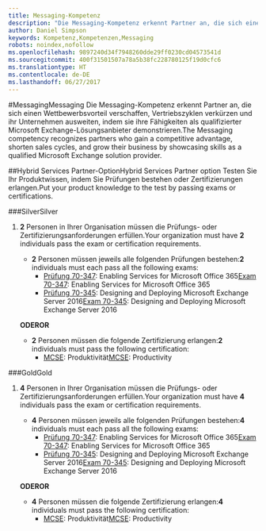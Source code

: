 ```yaml
---
title: Messaging-Kompetenz
description: "Die Messaging-Kompetenz erkennt Partner an, die sich einen Wettbewerbsvorteil verschaffen, Vertriebszyklen verkürzen und ihr Unternehmen ausweiten, indem sie ihre Fähigkeiten als qualifizierter Microsoft Exchange-Lösungsanbieter demonstrieren."
author: Daniel Simpson
keywords: Kompetenz,Kompetenzen,Messaging
robots: noindex,nofollow
ms.openlocfilehash: 9897240d34f7948260dde29ff0230cd04573541d
ms.sourcegitcommit: 400f31501507a78a5b38fc228780125f19d0cfc6
ms.translationtype: HT
ms.contentlocale: de-DE
ms.lasthandoff: 06/27/2017
---
```

#<a name="messaging"></a><span data-ttu-id="80d46-104">Messaging</span><span class="sxs-lookup"><span data-stu-id="80d46-104">Messaging</span></span>
<span data-ttu-id="80d46-105">Die Messaging-Kompetenz erkennt Partner an, die sich einen Wettbewerbsvorteil verschaffen, Vertriebszyklen verkürzen und ihr Unternehmen ausweiten, indem sie ihre Fähigkeiten als qualifizierter Microsoft Exchange-Lösungsanbieter demonstrieren.</span><span class="sxs-lookup"><span data-stu-id="80d46-105">The Messaging competency recognizes partners who gain a competitive advantage, shorten sales cycles, and grow their business by showcasing skills as a qualified Microsoft Exchange solution provider.</span></span>

##<a name="hybrid-services-partner-option"></a><span data-ttu-id="80d46-106">Hybrid Services Partner-Option</span><span class="sxs-lookup"><span data-stu-id="80d46-106">Hybrid Services Partner option</span></span>
<span data-ttu-id="80d46-107">Testen Sie Ihr Produktwissen, indem Sie Prüfungen bestehen oder Zertifizierungen erlangen.</span><span class="sxs-lookup"><span data-stu-id="80d46-107">Put your product knowledge to the test by passing exams or certifications.</span></span>

###<a name="silver"></a><span data-ttu-id="80d46-108">Silver</span><span class="sxs-lookup"><span data-stu-id="80d46-108">Silver</span></span>
1. <span data-ttu-id="80d46-109">**2** Personen in Ihrer Organisation müssen die Prüfungs- oder Zertifizierungsanforderungen erfüllen.</span><span class="sxs-lookup"><span data-stu-id="80d46-109">Your organization must have **2** individuals pass the exam or certification requirements.</span></span>
    
    - <span data-ttu-id="80d46-110">**2** Personen müssen jeweils alle folgenden Prüfungen bestehen:</span><span class="sxs-lookup"><span data-stu-id="80d46-110">**2** individuals must each pass all the following exams:</span></span>
        - <span data-ttu-id="80d46-111">[Prüfung 70-347](https://www.microsoft.com/en-us/learning/exam-70-347.aspx): Enabling Services for Microsoft Office 365</span><span class="sxs-lookup"><span data-stu-id="80d46-111">[Exam 70-347](https://www.microsoft.com/en-us/learning/exam-70-347.aspx): Enabling Services for Microsoft Office 365</span></span>
        - <span data-ttu-id="80d46-112">[Prüfung 70-345](https://www.microsoft.com/en-us/learning/exam-70-345.aspx): Designing and Deploying Microsoft Exchange Server 2016</span><span class="sxs-lookup"><span data-stu-id="80d46-112">[Exam 70-345](https://www.microsoft.com/en-us/learning/exam-70-345.aspx): Designing and Deploying Microsoft Exchange Server 2016</span></span>

    **<span data-ttu-id="80d46-113">ODER</span><span class="sxs-lookup"><span data-stu-id="80d46-113">OR</span></span>**

     - <span data-ttu-id="80d46-114">**2** Personen müssen die folgende Zertifizierung erlangen:</span><span class="sxs-lookup"><span data-stu-id="80d46-114">**2** individuals must pass the following certification:</span></span>
        - <span data-ttu-id="80d46-115">[MCSE](https://www.microsoft.com/en-us/learning/mcse-productivity-certification.aspx): Produktivität</span><span class="sxs-lookup"><span data-stu-id="80d46-115">[MCSE](https://www.microsoft.com/en-us/learning/mcse-productivity-certification.aspx): Productivity</span></span>

###<a name="gold"></a><span data-ttu-id="80d46-116">Gold</span><span class="sxs-lookup"><span data-stu-id="80d46-116">Gold</span></span>
1. <span data-ttu-id="80d46-117">**4** Personen in Ihrer Organisation müssen die Prüfungs- oder Zertifizierungsanforderungen erfüllen.</span><span class="sxs-lookup"><span data-stu-id="80d46-117">Your organization must have **4** individuals pass the exam or certification requirements.</span></span>

    - <span data-ttu-id="80d46-118">**4** Personen müssen jeweils alle folgenden Prüfungen bestehen:</span><span class="sxs-lookup"><span data-stu-id="80d46-118">**4** individuals must each pass all the following exams:</span></span>
        - <span data-ttu-id="80d46-119">[Prüfung 70-347](https://www.microsoft.com/en-us/learning/exam-70-347.aspx): Enabling Services for Microsoft Office 365</span><span class="sxs-lookup"><span data-stu-id="80d46-119">[Exam 70-347](https://www.microsoft.com/en-us/learning/exam-70-347.aspx): Enabling Services for Microsoft Office 365</span></span>
        - <span data-ttu-id="80d46-120">[Prüfung 70-345](https://www.microsoft.com/en-us/learning/exam-70-345.aspx): Designing and Deploying Microsoft Exchange Server 2016</span><span class="sxs-lookup"><span data-stu-id="80d46-120">[Exam 70-345](https://www.microsoft.com/en-us/learning/exam-70-345.aspx): Designing and Deploying Microsoft Exchange Server 2016</span></span>

    **<span data-ttu-id="80d46-121">ODER</span><span class="sxs-lookup"><span data-stu-id="80d46-121">OR</span></span>**

    - <span data-ttu-id="80d46-122">**4** Personen müssen die folgende Zertifizierung erlangen:</span><span class="sxs-lookup"><span data-stu-id="80d46-122">**4** individuals must pass the following certification:</span></span>
        - <span data-ttu-id="80d46-123">[MCSE](https://www.microsoft.com/en-us/learning/mcse-productivity-certification.aspx): Produktivität</span><span class="sxs-lookup"><span data-stu-id="80d46-123">[MCSE](https://www.microsoft.com/en-us/learning/mcse-productivity-certification.aspx): Productivity</span></span>


